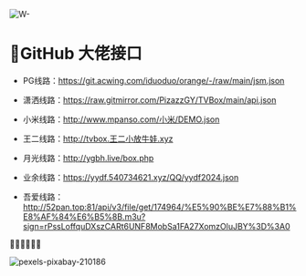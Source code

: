 

![W-](https://github.com/alantang1977/X/assets/107459091/78d25b3c-3e94-4c44-b87b-c14472c029f8)


# 🍓GitHub 大佬接口 

* PG线路：https://git.acwing.com/iduoduo/orange/-/raw/main/jsm.json

* 潇洒线路：https://raw.gitmirror.com/PizazzGY/TVBox/main/api.json

* 小米线路：http://www.mpanso.com/小米/DEMO.json

* 王二线路：http://tvbox.王二小放牛娃.xyz

* 月光线路：http://ygbh.live/box.php

* 业余线路：https://yydf.540734621.xyz/QQ/yydf2024.json

* 吾爱线路：http://52pan.top:81/api/v3/file/get/174964/%E5%90%BE%E7%88%B1%E8%AF%84%E6%B5%8B.m3u?sign=rPssLoffquDXszCARt6UNF8MobSa1FA27XomzOluJBY%3D%3A0




🐓🐓🐓🐓🐓🐓

![pexels-pixabay-210186](https://github.com/alantang1977/X/assets/107459091/a3948131-dc5f-4089-805a-272248a98b82)



